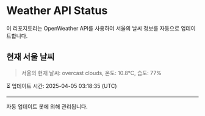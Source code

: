 
# Weather API Status

이 리포지토리는 OpenWeather API를 사용하여 서울의 날씨 정보를 자동으로 업데이트합니다.

## 현재 서울 날씨
> 서울의 현재 날씨: overcast clouds, 온도: 10.8°C, 습도: 77%

⏳ 업데이트 시간: 2025-04-05 03:18:35 (UTC)

---
자동 업데이트 봇에 의해 관리됩니다.
